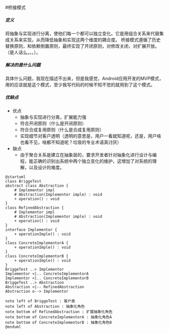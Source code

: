 #桥接模式

##### 定义
将抽象与实现进行分离，使他们每一个都可以独立变化。它是用组合关系来代替集成关系来实现，从而降低抽象和实现这两个维度的耦合度。
桥接模式遵循了历史替换原则，和依赖倒置原则，最终实现了开闭原则，对修改关闭，对扩展开放。（是人话么。。。）。
##### 解决的是什么问题
具体什么问题，我现在描述不出来，但是我感觉，Android应用开发的MVP模式，用的应该就是这个模式，至少我写代码的时候不知不觉的就用到了这个模式。
##### 优缺点
- 优点
  - 抽象与实现进行分离，扩展能力强
  - 符合开闭原则（什么是开闭原则）
  - 符合合成复用原则（什么是合成复用原则）
  - 实现细节对客户透明（透明的意思是，用户一看就知道呢，还是，用户啥也看不见，啥都不知道呢？垃圾的专业术语真讨厌）
- 缺点
  - 由于聚合关系是建立在抽象层的，要求开发者针对抽象化进行设计与编程，能正确的识别出系统中两个独立变化的维护，这增加了对系统的理解，以及设计的难度。
```puml
@startuml
class BriggeTest
abstract class Abstraction {
    # Implementor impl
    # Abstraction(Implementor imple) : void
    + operation() : void
}
class RefinedAbstraction {
    # Implementor impl
    # Abstraction(Implementor imple) : void
    + operation() : void
}
interface Implementor {
    + operationImple() : void
}
class ConcreteImplementorA {
    + operationImple() : void
}
class ConcreteImplementorB {
    + operationImple() : void
}
BriggeTest ..> Implementor
Implementor <|.. ConcreteImplementorA
Implementor <|.. ConcreteImplementorB
BriggeTest ..> Abstraction
Abstraction <|-- RefinedAbstraction
Abstraction o--> Implementor

note left of BriggeTest : 客户类
note left of Abstraction : 抽象化角色
note bottom of RefinedAbstraction : 扩展抽象化角色
note bottom of ConcreteImplementorA : 抽象化角色A
note bottom of ConcreteImplementorB : 抽象化角色B
@enduml
```
